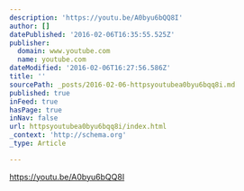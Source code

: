 ```yaml
---
description: 'https://youtu.be/A0byu6bQQ8I'
author: []
datePublished: '2016-02-06T16:35:55.525Z'
publisher:
  domain: www.youtube.com
  name: youtube.com
dateModified: '2016-02-06T16:27:56.586Z'
title: ''
sourcePath: _posts/2016-02-06-httpsyoutubea0byu6bqq8i.md
published: true
inFeed: true
hasPage: true
inNav: false
url: httpsyoutubea0byu6bqq8i/index.html
_context: 'http://schema.org'
_type: Article

---
```

https://youtu.be/A0byu6bQQ8I